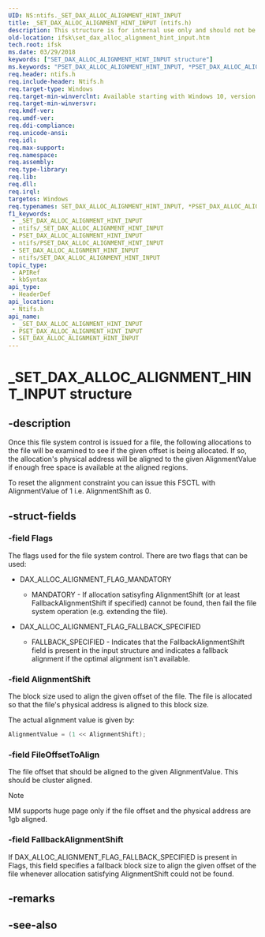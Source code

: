```yaml
---
UID: NS:ntifs._SET_DAX_ALLOC_ALIGNMENT_HINT_INPUT
title: _SET_DAX_ALLOC_ALIGNMENT_HINT_INPUT (ntifs.h)
description: This structure is for internal use only and should not be called from your code.
old-location: ifsk\set_dax_alloc_alignment_hint_input.htm
tech.root: ifsk
ms.date: 03/29/2018
keywords: ["SET_DAX_ALLOC_ALIGNMENT_HINT_INPUT structure"]
ms.keywords: "PSET_DAX_ALLOC_ALIGNMENT_HINT_INPUT, *PSET_DAX_ALLOC_ALIGNMENT_HINT_INPUT, PSET_DAX_ALLOC_ALIGNMENT_HINT_INPUT structure pointer [Installable File System Drivers], SET_DAX_ALLOC_ALIGNMENT_HINT_INPUT, SET_DAX_ALLOC_ALIGNMENT_HINT_INPUT structure [Installable File System Drivers], _SET_DAX_ALLOC_ALIGNMENT_HINT_INPUT, ifsk.set_dax_alloc_alignment_hint_input, ntifs/PSET_DAX_ALLOC_ALIGNMENT_HINT_INPUT, ntifs/SET_DAX_ALLOC_ALIGNMENT_HINT_INPUT"
req.header: ntifs.h
req.include-header: Ntifs.h
req.target-type: Windows
req.target-min-winverclnt: Available starting with Windows 10, version 1709.
req.target-min-winversvr: 
req.kmdf-ver: 
req.umdf-ver: 
req.ddi-compliance: 
req.unicode-ansi: 
req.idl: 
req.max-support: 
req.namespace: 
req.assembly: 
req.type-library: 
req.lib: 
req.dll: 
req.irql: 
targetos: Windows
req.typenames: SET_DAX_ALLOC_ALIGNMENT_HINT_INPUT, *PSET_DAX_ALLOC_ALIGNMENT_HINT_INPUT
f1_keywords:
 - _SET_DAX_ALLOC_ALIGNMENT_HINT_INPUT
 - ntifs/_SET_DAX_ALLOC_ALIGNMENT_HINT_INPUT
 - PSET_DAX_ALLOC_ALIGNMENT_HINT_INPUT
 - ntifs/PSET_DAX_ALLOC_ALIGNMENT_HINT_INPUT
 - SET_DAX_ALLOC_ALIGNMENT_HINT_INPUT
 - ntifs/SET_DAX_ALLOC_ALIGNMENT_HINT_INPUT
topic_type:
 - APIRef
 - kbSyntax
api_type:
 - HeaderDef
api_location:
 - Ntifs.h
api_name:
 - _SET_DAX_ALLOC_ALIGNMENT_HINT_INPUT
 - PSET_DAX_ALLOC_ALIGNMENT_HINT_INPUT
 - SET_DAX_ALLOC_ALIGNMENT_HINT_INPUT
---
```


# _SET_DAX_ALLOC_ALIGNMENT_HINT_INPUT structure


## -description

Once this file system control is issued for a file, the following allocations to the file will be examined to see if the given offset is being allocated. If so, the allocation's physical address will be aligned to the given AlignmentValue if enough free space is available at the aligned regions.

To reset the alignment constraint you can issue this FSCTL with AlignmentValue of 1 i.e. AlignmentShift as 0.

## -struct-fields

### -field Flags

The flags used for the file system control. There are two flags that can be used:

* DAX_ALLOC_ALIGNMENT_FLAG_MANDATORY
    * MANDATORY - If allocation satisyfing AlignmentShift (or at least FallbackAlignmentShift if specified) cannot be found, then fail the file system operation (e.g. extending the file).

* DAX_ALLOC_ALIGNMENT_FLAG_FALLBACK_SPECIFIED
    * FALLBACK_SPECIFIED - Indicates that the FallbackAlignmentShift field is present in the input structure and indicates a fallback alignment if the optimal alignment isn't available.

### -field AlignmentShift

The block size used to align the given offset of the file. The file is allocated so that the file's physical address is aligned to this block size.

The actual alignment value is given by:

```cpp
AlignmentValue = (1 << AlignmentShift);
```

### -field FileOffsetToAlign

The file offset that should be aligned to the given AlignmentValue. This should be cluster aligned.

> [!NOTE] 
> MM supports huge page only if the file offset and the physical address are 1gb aligned.

### -field FallbackAlignmentShift

If DAX_ALLOC_ALIGNMENT_FLAG_FALLBACK_SPECIFIED is present in Flags, this field specifies a fallback block size to align the given offset of the file whenever allocation satisfying AlignmentShift could not be found.

## -remarks

## -see-also

